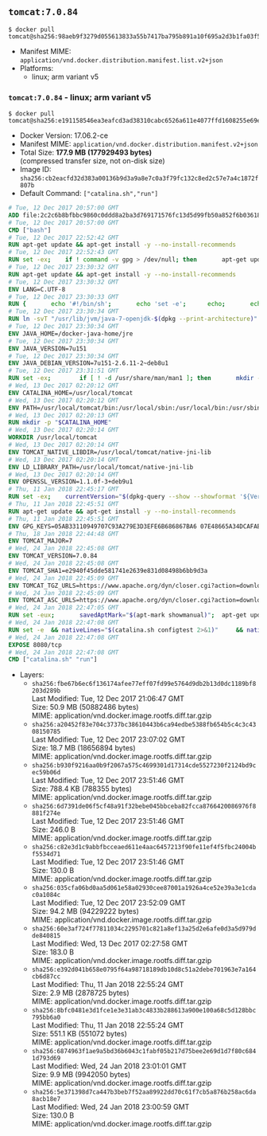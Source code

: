 ## `tomcat:7.0.84`

```console
$ docker pull tomcat@sha256:98aeb9f3279d055613833a55b7417ba795b891a10f695a2d3b1fa03f54079e3e
```

-	Manifest MIME: `application/vnd.docker.distribution.manifest.list.v2+json`
-	Platforms:
	-	linux; arm variant v5

### `tomcat:7.0.84` - linux; arm variant v5

```console
$ docker pull tomcat@sha256:e191158546ea3eafcd3ad38310cabc6526a611e4077ffd1608255e69ec1a73d7
```

-	Docker Version: 17.06.2-ce
-	Manifest MIME: `application/vnd.docker.distribution.manifest.v2+json`
-	Total Size: **177.9 MB (177929493 bytes)**  
	(compressed transfer size, not on-disk size)
-	Image ID: `sha256:cb2eacfd32d383a00136b9d3a9a8e7c0a3f79fc132c8ed2c57e7a4c1872f807b`
-	Default Command: `["catalina.sh","run"]`

```dockerfile
# Tue, 12 Dec 2017 20:57:00 GMT
ADD file:2c2c6b8bfbbc9860c0ddd8a2ba3d769171576fc13d5d99fb50a852f6b03618d1 in / 
# Tue, 12 Dec 2017 20:57:00 GMT
CMD ["bash"]
# Tue, 12 Dec 2017 22:52:42 GMT
RUN apt-get update && apt-get install -y --no-install-recommends 		ca-certificates 		curl 		wget 	&& rm -rf /var/lib/apt/lists/*
# Tue, 12 Dec 2017 22:52:43 GMT
RUN set -ex; 	if ! command -v gpg > /dev/null; then 		apt-get update; 		apt-get install -y --no-install-recommends 			gnupg 			dirmngr 		; 		rm -rf /var/lib/apt/lists/*; 	fi
# Tue, 12 Dec 2017 23:30:32 GMT
RUN apt-get update && apt-get install -y --no-install-recommends 		bzip2 		unzip 		xz-utils 	&& rm -rf /var/lib/apt/lists/*
# Tue, 12 Dec 2017 23:30:32 GMT
ENV LANG=C.UTF-8
# Tue, 12 Dec 2017 23:30:33 GMT
RUN { 		echo '#!/bin/sh'; 		echo 'set -e'; 		echo; 		echo 'dirname "$(dirname "$(readlink -f "$(which javac || which java)")")"'; 	} > /usr/local/bin/docker-java-home 	&& chmod +x /usr/local/bin/docker-java-home
# Tue, 12 Dec 2017 23:30:34 GMT
RUN ln -svT "/usr/lib/jvm/java-7-openjdk-$(dpkg --print-architecture)" /docker-java-home
# Tue, 12 Dec 2017 23:30:34 GMT
ENV JAVA_HOME=/docker-java-home/jre
# Tue, 12 Dec 2017 23:30:34 GMT
ENV JAVA_VERSION=7u151
# Tue, 12 Dec 2017 23:30:34 GMT
ENV JAVA_DEBIAN_VERSION=7u151-2.6.11-2~deb8u1
# Tue, 12 Dec 2017 23:31:51 GMT
RUN set -ex; 		if [ ! -d /usr/share/man/man1 ]; then 		mkdir -p /usr/share/man/man1; 	fi; 		apt-get update; 	apt-get install -y 		openjdk-7-jre="$JAVA_DEBIAN_VERSION" 	; 	rm -rf /var/lib/apt/lists/*; 		[ "$(readlink -f "$JAVA_HOME")" = "$(docker-java-home)" ]; 		update-alternatives --get-selections | awk -v home="$(readlink -f "$JAVA_HOME")" 'index($3, home) == 1 { $2 = "manual"; print | "update-alternatives --set-selections" }'; 	update-alternatives --query java | grep -q 'Status: manual'
# Wed, 13 Dec 2017 02:20:12 GMT
ENV CATALINA_HOME=/usr/local/tomcat
# Wed, 13 Dec 2017 02:20:12 GMT
ENV PATH=/usr/local/tomcat/bin:/usr/local/sbin:/usr/local/bin:/usr/sbin:/usr/bin:/sbin:/bin
# Wed, 13 Dec 2017 02:20:13 GMT
RUN mkdir -p "$CATALINA_HOME"
# Wed, 13 Dec 2017 02:20:14 GMT
WORKDIR /usr/local/tomcat
# Wed, 13 Dec 2017 02:20:14 GMT
ENV TOMCAT_NATIVE_LIBDIR=/usr/local/tomcat/native-jni-lib
# Wed, 13 Dec 2017 02:20:14 GMT
ENV LD_LIBRARY_PATH=/usr/local/tomcat/native-jni-lib
# Wed, 13 Dec 2017 02:20:14 GMT
ENV OPENSSL_VERSION=1.1.0f-3+deb9u1
# Thu, 11 Jan 2018 22:45:17 GMT
RUN set -ex; 	currentVersion="$(dpkg-query --show --showformat '${Version}\n' openssl)"; 	if dpkg --compare-versions "$currentVersion" '<<' "$OPENSSL_VERSION"; then 		if ! grep -q stretch /etc/apt/sources.list; then 			{ 				echo 'deb http://deb.debian.org/debian stretch main'; 				echo 'deb http://security.debian.org stretch/updates main'; 				echo 'deb http://deb.debian.org/debian stretch-updates main'; 			} > /etc/apt/sources.list.d/stretch.list; 			{ 				echo 'Package: *'; 				echo 'Pin: release n=stretch*'; 				echo 'Pin-Priority: -10'; 				echo; 				echo 'Package: openssl libssl*'; 				echo "Pin: version $OPENSSL_VERSION"; 				echo 'Pin-Priority: 990'; 			} > /etc/apt/preferences.d/stretch-openssl; 		fi; 		apt-get update; 		apt-get install -y --no-install-recommends openssl="$OPENSSL_VERSION"; 		rm -rf /var/lib/apt/lists/*; 	fi
# Thu, 11 Jan 2018 22:45:51 GMT
RUN apt-get update && apt-get install -y --no-install-recommends 		libapr1 	&& rm -rf /var/lib/apt/lists/*
# Thu, 11 Jan 2018 22:45:51 GMT
ENV GPG_KEYS=05AB33110949707C93A279E3D3EFE6B686867BA6 07E48665A34DCAFAE522E5E6266191C37C037D42 47309207D818FFD8DCD3F83F1931D684307A10A5 541FBE7D8F78B25E055DDEE13C370389288584E7 61B832AC2F1C5A90F0F9B00A1C506407564C17A3 713DA88BE50911535FE716F5208B0AB1D63011C7 79F7026C690BAA50B92CD8B66A3AD3F4F22C4FED 9BA44C2621385CB966EBA586F72C284D731FABEE A27677289986DB50844682F8ACB77FC2E86E29AC A9C5DF4D22E99998D9875A5110C01C5A2F6059E7 DCFD35E0BF8CA7344752DE8B6FB21E8933C60243 F3A04C595DB5B6A5F1ECA43E3B7BBB100D811BBE F7DA48BB64BCB84ECBA7EE6935CD23C10D498E23
# Thu, 18 Jan 2018 22:44:48 GMT
ENV TOMCAT_MAJOR=7
# Wed, 24 Jan 2018 22:45:08 GMT
ENV TOMCAT_VERSION=7.0.84
# Wed, 24 Jan 2018 22:45:08 GMT
ENV TOMCAT_SHA1=e2940f45dde581741e2639e831d08498b6bb9d3a
# Wed, 24 Jan 2018 22:45:09 GMT
ENV TOMCAT_TGZ_URLS=https://www.apache.org/dyn/closer.cgi?action=download&filename=tomcat/tomcat-7/v7.0.84/bin/apache-tomcat-7.0.84.tar.gz 	https://www-us.apache.org/dist/tomcat/tomcat-7/v7.0.84/bin/apache-tomcat-7.0.84.tar.gz 	https://www.apache.org/dist/tomcat/tomcat-7/v7.0.84/bin/apache-tomcat-7.0.84.tar.gz 	https://archive.apache.org/dist/tomcat/tomcat-7/v7.0.84/bin/apache-tomcat-7.0.84.tar.gz
# Wed, 24 Jan 2018 22:45:09 GMT
ENV TOMCAT_ASC_URLS=https://www.apache.org/dyn/closer.cgi?action=download&filename=tomcat/tomcat-7/v7.0.84/bin/apache-tomcat-7.0.84.tar.gz.asc 	https://www-us.apache.org/dist/tomcat/tomcat-7/v7.0.84/bin/apache-tomcat-7.0.84.tar.gz.asc 	https://www.apache.org/dist/tomcat/tomcat-7/v7.0.84/bin/apache-tomcat-7.0.84.tar.gz.asc 	https://archive.apache.org/dist/tomcat/tomcat-7/v7.0.84/bin/apache-tomcat-7.0.84.tar.gz.asc
# Wed, 24 Jan 2018 22:47:05 GMT
RUN set -eux; 		savedAptMark="$(apt-mark showmanual)"; 	apt-get update; 		apt-get install -y --no-install-recommends gnupg dirmngr; 		export GNUPGHOME="$(mktemp -d)"; 	for key in $GPG_KEYS; do 		gpg --keyserver ha.pool.sks-keyservers.net --recv-keys "$key"; 	done; 		apt-get install -y --no-install-recommends wget ca-certificates; 		success=; 	for url in $TOMCAT_TGZ_URLS; do 		if wget -O tomcat.tar.gz "$url"; then 			success=1; 			break; 		fi; 	done; 	[ -n "$success" ]; 		echo "$TOMCAT_SHA1 *tomcat.tar.gz" | sha1sum -c -; 		success=; 	for url in $TOMCAT_ASC_URLS; do 		if wget -O tomcat.tar.gz.asc "$url"; then 			success=1; 			break; 		fi; 	done; 	[ -n "$success" ]; 		gpg --batch --verify tomcat.tar.gz.asc tomcat.tar.gz; 	tar -xvf tomcat.tar.gz --strip-components=1; 	rm bin/*.bat; 	rm tomcat.tar.gz*; 	rm -rf "$GNUPGHOME"; 		nativeBuildDir="$(mktemp -d)"; 	tar -xvf bin/tomcat-native.tar.gz -C "$nativeBuildDir" --strip-components=1; 	apt-get install -y --no-install-recommends 		dpkg-dev 		gcc 		libapr1-dev 		libssl-dev 		make 		"openjdk-${JAVA_VERSION%%[.~bu-]*}-jdk=$JAVA_DEBIAN_VERSION" 	; 	( 		export CATALINA_HOME="$PWD"; 		cd "$nativeBuildDir/native"; 		gnuArch="$(dpkg-architecture --query DEB_BUILD_GNU_TYPE)"; 		./configure 			--build="$gnuArch" 			--libdir="$TOMCAT_NATIVE_LIBDIR" 			--prefix="$CATALINA_HOME" 			--with-apr="$(which apr-1-config)" 			--with-java-home="$(docker-java-home)" 			--with-ssl=yes; 		make -j "$(nproc)"; 		make install; 	); 	rm -rf "$nativeBuildDir"; 	rm bin/tomcat-native.tar.gz; 		apt-mark auto '.*' > /dev/null; 	[ -z "$savedAptMark" ] || apt-mark manual $savedAptMark; 	apt-get purge -y --auto-remove -o APT::AutoRemove::RecommendsImportant=false; 	rm -rf /var/lib/apt/lists/*; 		find ./bin/ -name '*.sh' -exec sed -ri 's|^#!/bin/sh$|#!/usr/bin/env bash|' '{}' +
# Wed, 24 Jan 2018 22:47:08 GMT
RUN set -e 	&& nativeLines="$(catalina.sh configtest 2>&1)" 	&& nativeLines="$(echo "$nativeLines" | grep 'Apache Tomcat Native')" 	&& nativeLines="$(echo "$nativeLines" | sort -u)" 	&& if ! echo "$nativeLines" | grep 'INFO: Loaded APR based Apache Tomcat Native library' >&2; then 		echo >&2 "$nativeLines"; 		exit 1; 	fi
# Wed, 24 Jan 2018 22:47:08 GMT
EXPOSE 8080/tcp
# Wed, 24 Jan 2018 22:47:08 GMT
CMD ["catalina.sh" "run"]
```

-	Layers:
	-	`sha256:fbe67b6ec6f136174afee77eff07fd99e5764d9db2b13d0dc1189bf8203d289b`  
		Last Modified: Tue, 12 Dec 2017 21:06:47 GMT  
		Size: 50.9 MB (50882486 bytes)  
		MIME: application/vnd.docker.image.rootfs.diff.tar.gzip
	-	`sha256:a20452f83e704c3737bc38610443b6ca94edbe5388fb654b5c4c3c4308150785`  
		Last Modified: Tue, 12 Dec 2017 23:07:02 GMT  
		Size: 18.7 MB (18656894 bytes)  
		MIME: application/vnd.docker.image.rootfs.diff.tar.gzip
	-	`sha256:b930f9216aa0b9f2067a575c4699301d17314cde5527230f2124bd9cec59b06d`  
		Last Modified: Tue, 12 Dec 2017 23:51:46 GMT  
		Size: 788.4 KB (788355 bytes)  
		MIME: application/vnd.docker.image.rootfs.diff.tar.gzip
	-	`sha256:6d7391de06f5cf48a91f32bebe045bbceba82fcca8766420086976f8881f274e`  
		Last Modified: Tue, 12 Dec 2017 23:51:46 GMT  
		Size: 246.0 B  
		MIME: application/vnd.docker.image.rootfs.diff.tar.gzip
	-	`sha256:c82e3d1c9abbfbcceaed611e4aac6457213f90fe11ef4f5fbc24004bf5534d71`  
		Last Modified: Tue, 12 Dec 2017 23:51:46 GMT  
		Size: 130.0 B  
		MIME: application/vnd.docker.image.rootfs.diff.tar.gzip
	-	`sha256:035cfa06bd0aa5d061e58a02930cee87001a1926a4ce52e39a3e1cdac0a1084c`  
		Last Modified: Tue, 12 Dec 2017 23:52:09 GMT  
		Size: 94.2 MB (94229222 bytes)  
		MIME: application/vnd.docker.image.rootfs.diff.tar.gzip
	-	`sha256:60e3af724f77811034c2295701c821a8ef13a25d2e6afe0d3a5d979dde840815`  
		Last Modified: Wed, 13 Dec 2017 02:27:58 GMT  
		Size: 183.0 B  
		MIME: application/vnd.docker.image.rootfs.diff.tar.gzip
	-	`sha256:e392d041b658e0795f64a98718189db10d8c51a2debe701963e7a164cb6d87cc`  
		Last Modified: Thu, 11 Jan 2018 22:55:24 GMT  
		Size: 2.9 MB (2878725 bytes)  
		MIME: application/vnd.docker.image.rootfs.diff.tar.gzip
	-	`sha256:8bfc0481e3d1fce1e3e31ab3c4833b288613a900e100a68c5d128bbc795bb6a0`  
		Last Modified: Thu, 11 Jan 2018 22:55:24 GMT  
		Size: 551.1 KB (551072 bytes)  
		MIME: application/vnd.docker.image.rootfs.diff.tar.gzip
	-	`sha256:6874963f1ae9a5bd36b6043c1fabf05b217d75bee2e69d1d7f80c6841d793d69`  
		Last Modified: Wed, 24 Jan 2018 23:01:01 GMT  
		Size: 9.9 MB (9942050 bytes)  
		MIME: application/vnd.docker.image.rootfs.diff.tar.gzip
	-	`sha256:5e371398d7ca447b3beb7f52aa89922dd70c61f7cb5a876b258ac6da8acb18e7`  
		Last Modified: Wed, 24 Jan 2018 23:00:59 GMT  
		Size: 130.0 B  
		MIME: application/vnd.docker.image.rootfs.diff.tar.gzip
